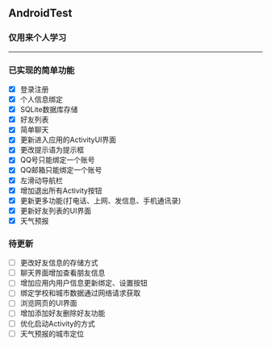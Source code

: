 ## AndroidTest
### 仅用来个人学习
---------
### 已实现的简单功能
- [x] 登录注册
- [x] 个人信息绑定
- [x] SQLite数据库存储
- [x] 好友列表
- [x] 简单聊天
- [x] 更新进入应用的ActivityUI界面
- [x] 更改提示语为提示框
- [x] QQ号只能绑定一个账号
- [x] QQ邮箱只能绑定一个账号
- [x] 左滑动导航栏
- [x] 增加退出所有Activity按钮
- [x] 更新更多功能(打电话、上网、发信息、手机通讯录)
- [x] 更新好友列表的UI界面
- [x] 天气预报

### 待更新
- [ ] 更改好友信息的存储方式
- [ ] 聊天界面增加查看朋友信息
- [ ] 增加应用内用户信息更新绑定、设置按钮
- [ ] 绑定学校和城市数据通过网络请求获取
- [ ] 浏览网页的UI界面
- [ ] 增加添加好友删除好友功能
- [ ] 优化启动Activity的方式
- [ ] 天气预报的城市定位
